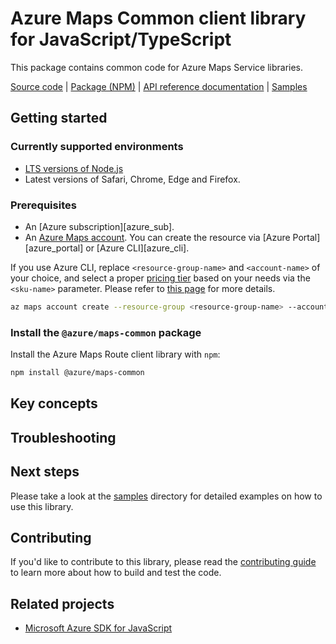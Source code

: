 # Azure Maps Common client library for JavaScript/TypeScript

This package contains common code for Azure Maps Service libraries.

[Source code](https://github.com/Azure/azure-sdk-for-js/tree/main/sdk/maps/maps-common) |
[Package (NPM)](https://www.npmjs.com/package/@azure/maps-common) |
[API reference documentation](https://docs.microsoft.com/javascript/api/@azure/maps-common) |
[Samples](https://github.com/Azure/azure-sdk-for-js/tree/main/sdk/maps/maps-common/samples)

## Getting started

### Currently supported environments

- [LTS versions of Node.js](https://nodejs.org/about/releases/)
- Latest versions of Safari, Chrome, Edge and Firefox.

### Prerequisites

- An [Azure subscription][azure_sub].
- An [Azure Maps account](https://docs.microsoft.com/azure/azure-maps/how-to-manage-account-keys). You can create the resource via [Azure Portal][azure_portal] or [Azure CLI][azure_cli].

If you use Azure CLI, replace `<resource-group-name>` and `<account-name>` of your choice, and select a proper [pricing tier](https://docs.microsoft.com/azure/azure-maps/choose-pricing-tier) based on your needs via the `<sku-name>` parameter. Please refer to [this page](https://docs.microsoft.com/cli/azure/maps/account?view=azure-cli-latest#az_maps_account_create) for more details.

```bash
az maps account create --resource-group <resource-group-name> --account-name <account-name> --sku <sku-name>
```

### Install the `@azure/maps-common` package

Install the Azure Maps Route client library with `npm`:

```bash
npm install @azure/maps-common
```

## Key concepts

## Troubleshooting

## Next steps

Please take a look at the [samples](https://github.com/Azure/azure-sdk-for-js/tree/master/sdk/maps/maps-common/samples) directory for detailed examples on how to use this library.

## Contributing

If you'd like to contribute to this library, please read the [contributing guide](https://github.com/Azure/azure-sdk-for-js/blob/master/CONTRIBUTING.md) to learn more about how to build and test the code.

## Related projects

- [Microsoft Azure SDK for JavaScript](https://github.com/Azure/azure-sdk-for-js)
